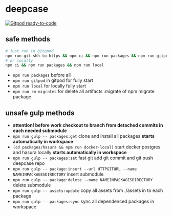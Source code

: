 # deepcase

[![Gitpod ready-to-code](https://img.shields.io/badge/Gitpod-ready--to--code-blue?logo=gitpod)](https://gitpod.io/#https://github.com/deepcase/deepcase)

## safe methods

```sh
# just run in gitppod
npm run git-shh-to-https && npm ci && npm run packages && npm run gitpod
# or locally
npm ci && npm run packages && npm run local
```

- `npm run packages` before all
- `npm run gitpod` in gitpod for fully start
- `npm run local` for locally fully start
- `npm run rm-migrates` for delete all artifacts .migrate of npm migrate package

## unsafe gulp methods 

- **attention! before work checkout to branch from detached commits in each needed submodule**
- `npm run gulp -- packages:get` clone and install all packages **starts automatically in workspace**
- `(cd packages/hasura && npm run docker-local)` start docker postgres and hasura locally **starts automatically in workspace**
- `npm run gulp -- packages:set` fast git add git commit and git push deepcase repo
- `npm run gulp -- package:insert --url HTTPGITURL --name NAMEINPACKAGESDIRECTORY` insert submodule
- `npm run gulp -- package:delete --name NAMEINPACKAGESDIRECTORY` delete submodule
- `npm run gulp -- assets:update` copy all assets from ./assets in to each package
- `npm run gulp -- packages:sync` sync all dependenced packages in workspace
